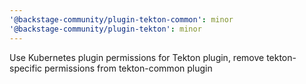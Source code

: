 ```yaml
---
'@backstage-community/plugin-tekton-common': minor
'@backstage-community/plugin-tekton': minor
---
```


Use Kubernetes plugin permissions for Tekton plugin, remove tekton-specific permissions from tekton-common plugin
